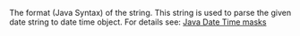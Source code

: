 The format (Java Syntax) of the string. This string is used to parse the given date string to date time object.
For details see: [Java Date Time masks](https://docs.oracle.com/javase/7/docs/api/java/text/SimpleDateFormat.html)